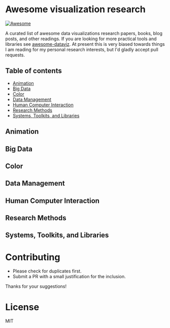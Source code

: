# Awesome visualization research

[![Awesome](https://cdn.rawgit.com/sindresorhus/awesome/d7305f38d29fed78fa85652e3a63e154dd8e8829/media/badge.svg)](https://github.com/sindresorhus/awesome)

A curated list of awesome data visualizations research papers, books, blog posts, and other readings. If you are looking for more practical tools and libraries see [awesome-dataviz](https://github.com/fasouto/awesome-dataviz). At present this is very biased towards things I am reading for my personal research interests, but I'd gladly accept pull requests.



## Table of contents

- [Animation](#animation)
- [Big Data](#data-management)
- [Color](#color)
- [Data Management](#data-management)
- [Human Computer Interaction](#hci)
- [Research Methods](#research-methods)
- [Systems, Toolkits, and Libraries](#systems-toolkits-and-libraries)


## Animation

## Big Data

## Color

## Data Management

## Human Computer Interaction

## Research Methods

## Systems, Toolkits, and Libraries



# Contributing

- Please check for duplicates first.
- Submit a PR with a small justification for the inclusion.

Thanks for your suggestions!

# License

MIT

